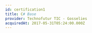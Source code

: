 ```yaml
---
id: certification1
title: C# Base
provider: Technofutur TIC - Gosselies
acquiredAt: 2017-05-31T05:24:00.000Z
---
```

